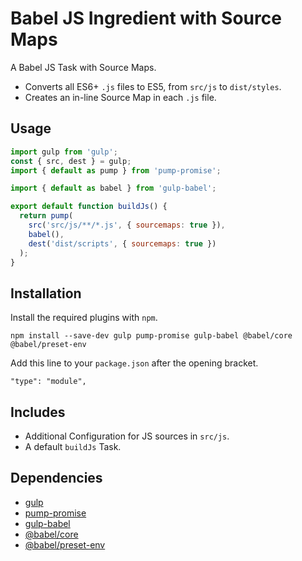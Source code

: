 Babel JS Ingredient with Source Maps
================================================================================

A Babel JS Task with Source Maps.

- Converts all ES6+ `.js` files to ES5, from `src/js` to `dist/styles`.
- Creates an in-line Source Map in each `.js` file.

Usage
--------------------------------------------------------------------------------

```javascript
import gulp from 'gulp';
const { src, dest } = gulp;
import { default as pump } from 'pump-promise';	

import { default as babel } from 'gulp-babel';

export default function buildJs() {
  return pump(
    src('src/js/**/*.js', { sourcemaps: true }),
    babel(),
    dest('dist/scripts', { sourcemaps: true })
  );
}
```

Installation
--------------------------------------------------------------------------------

Install the required plugins with `npm`.

`npm install --save-dev gulp pump-promise gulp-babel @babel/core @babel/preset-env`

Add this line to your `package.json` after the opening bracket.

`"type": "module",`

Includes
--------------------------------------------------------------------------------

- Additional Configuration for JS sources in `src/js`.
- A default `buildJs` Task.

Dependencies
--------------------------------------------------------------------------------

- [gulp](https://www.npmjs.com/package/gulp)
- [pump-promise](https://www.npmjs.com/package/pump-promise)
- [gulp-babel](https://www.npmjs.com/package/gulp-babel)
- [@babel/core](https://www.npmjs.com/package/@babel/core)
- [@babel/preset-env](https://www.npmjs.com/package/@babel/preset-env)
